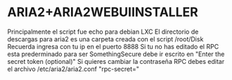 # ARIA2+ARIA2WEBUIINSTALLER
Principalmente el script fue echo para debian LXC 
El directorio de descargas para aria2 es una carpeta creada con el script /root/Disk
Recuerda ingresa con tu ip en el puerto 8888 
Si tu no has editado el RPC esta prederminado para ser SomethingSecure debe ir escrito en "Enter the secret token (optional)"
Si quieres cambiar la contraseña RPC debes editar el archivo /etc/aria2/aria2.conf "rpc-secret="
